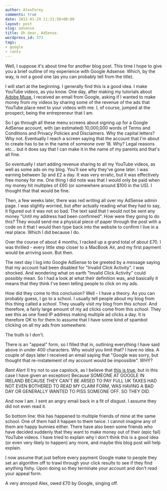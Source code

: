 ```yaml
---
author: AlexForey
comments: true
date: 2012-01-29 11:21:58+00:00
layout: post
slug: adsense
title: Oh dear, AdSense.
wordpress_id: 373
tags:
- google
- rants
---
```


Well, I suppose it's about time for another blog post. This time I hope to give you a brief outline of my experience with Google Adsense. Which, by the way, is not a good one (as you can probably tell from the title).

I will start at the beginning. I generally find this is a good idea. I make YouTube videos, as you know. One day, after making my tutorials about [Adobe Muse](http://filmandstuff.co.uk/57-muse), I received an email from Google, asking if I wanted to make money from my videos by sharing some of the revenue of the ads that YouTube place next to your videos with me. I, of course, jumped at the prospect, being the entrepreneur that I am.

So I go through all these menu screens about signing up for a Google AdSense account, with (an estimated) 10,000,000 words of Terms and Conditions and Privacy Policies and Disclaimers. Why the capital letters? Why not. Eventually I reach a screen saying that the account that I'm about to create has to be in the name of someone over 18. Why? Legal reasons etc... but it does say that I can make it in the name of my parents and that's all fine.

So eventually I start adding revenue sharing to all my YouTube videos, as well as some ads on my blog. You'll see why they've gone later. I was earning between 3p and £2 a day. It was very erratic, but it was effectively free money for me. One thing I did note was that I would only be paid when my money hit multiples of £60 (or somewhere around $100 in the US). I thought that that would be fine.

Then, a few weeks later, there was red writing all over my AdSense admin page. I was slightly worried, but after actually reading what they had to say, it figured out it was not so bad. The text said that I would not be sent any money "Until my address had been confirmed". How were they going to do this? They would send me a physical piece of paper through the post with a code on it that I would then type back into the website to confirm I live in a real place. Which I did because I do.

Over the course of about 4 months, I racked up a grand total of about £70. I was thrilled - every little step closer to a MacBook Air, and my first payment would be arriving soon. But then.

The next day I log into Google AdSense to be greeted by a message saying that my account had been disabled for "Invalid Click Activity". I was shocked. And wondering what on earth "Invalid Click Activity" could possibly mean. So I had a look at what their definition was, and basically it means that they think I've been telling people to click on my ads.

How did they come to this conclusion? Well - I have a theory. As you can probably guess, I go to a school. I usually tell people about my blog from this thing called a _school_. They usually visit my blog from this _school_. And therefore, a fairly large amount of my ad clicks come from this _school_. They see this as one fixed IP address making multiple ad clicks a day. It is therefore OK to for them to assume that I have some kind of spambot clicking on all my ads from somewhere.

The truth is I don't.

There is an "appeal" form, so I filled that in, outlining everything I have said above in under 400 characters. Why would you limit that? I have no idea. A couple of days later I received an email saying that "Google was sorry, but thought that re-instatement of my account would be impossible". WHY?

*Rant Alert* (I try not to use capslock, as I believe that [this is true](http://bukk.it/caps.jpg), but in this case I have given an exception) Because SOMEONE AT GOOGLE IN IRELAND BECAUSE THEY CAN'T BE ARSED TO PAY FULL UK TAXES HAD NOT EVEN BOTHERED TO READ MY CLAIM FORM, WAS HAVING A BAD DAY OR GENERALLY WANTED TO PISS SOMEONE OFF. SO THEY DID.

And now I am. I sent an angry email back in a fit of disgust. I assume they did not even read it.

So bottom line: this has happened to multiple friends of mine at the same school. One of them had it happen to them twice. I cannot imagine any of them are happy bunnies either. There have also been some friends who have decided suddenly that they want to make money out of their (epic fail) YouTube videos. I have tried to explain why I don't think this is a good idea (or even very likely to happen) any more, and maybe this blog post will help explain.

I now assume that just before every payment Google make to people they set an algorithm off to trawl through your click results to see if they find anything fishy. Upon doing so they terminate your account and don't read your appeal form.

A very annoyed Alex, owed £70 by Google, singing off.
